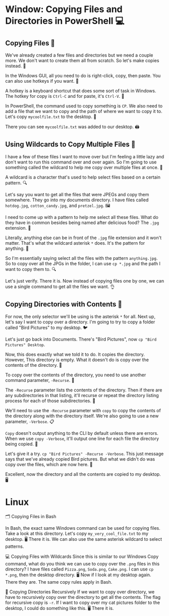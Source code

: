# Window: Copying Files and Directories in PowerShell 💻

## Copying Files 📁

We've already created a few files and
directories but we need a couple more. We don't want to create
them all from scratch. So let's make copies instead. 🤖

In the Windows GUI, all you need to
do is right-click, copy, then paste. You can also use hotkeys if you want. 🔨

A hotkey is a keyboard shortcut that
does some sort of task in Windows. The hotkey for copy is `Ctrl-C` and
for paste, it's `Ctrl-V`. 🔑

In PowerShell,
the command used to copy something is `CP`. We also need to add a file
that we want to copy and the path of where we want to copy it to. Let's copy `mycoolfile.txt` to the desktop. 💾

There you can see `mycoolfile.txt`
was added to our desktop. 🖨️

## Using Wildcards to Copy Multiple Files 🌟

I have a few of these files I want to move
over but I'm feeling a little lazy and don't want to run this command over and
over again. So I'm going to use something called
the wildcard to help me copy over multiple files at once. 🤩

A wildcard is a character that's used
to help select files based on a certain pattern. 🔍

Let's say you want to get all the files
that were JPEGs and copy them somewhere. They go into my documents directory. I have files called `hotdog.jpg`,
`cotton_candy.jpg`, and `pretzel.jpg`. 🖼️

I need to come up with a pattern
to help me select all these files. What do they have in common besides
being named after delicious food? The `.jpg` extension. 🍔

Literally, anything else can be in
front of the `.jpg` file extension and it won't matter. That's what the wildcard asterisk `*` does.
It's the pattern for anything. 🌟

So I'm essentially saying select all
the files with the pattern `anything.jpg`. So to copy over all
the JPGs in the folder, I can use `cp *.jpg`
and the path I want to copy them to. 🔍

Let's just verify. There it is. Now instead of copying files one by one, we can use a single command
to get all the files we want. 👌

## Copying Directories with Contents 📂

For now, the only selector we'll
be using is the asterisk `*` for all. Next up,
let's say I want to copy over a directory. I'm going to try to copy a folder
called "Bird Pictures" to my desktop. 🐦

Let's just go back into Documents. There's "Bird Pictures",
now `cp "Bird Pictures" Desktop`. 

Now, this does exactly
what we told it to do. It copies the directory. However, This directory is empty. What it doesn't do is copy over
the contents of the directory. 🤔

To copy over the contents
of the directory, you need to use another command parameter,
`-Recurse`. 🔁

The `-Recurse` parameter lists
the contents of the directory. Then if there are any subdirectories
in that listing, it'll recurse or repeat the directory listing process for
each of those subdirectories. 📁

We'll need to use the `-Recurse` parameter
with `copy` to copy the contents of the directory along with
the directory itself. We're also going to use a new parameter,
`-Verbose`. 📋

`Copy` doesn't output anything to the CLI
by default unless there are errors. When we use `copy -Verbose`,
it'll output one line for each file the directory being copied. 💬

Let's give it a try. `cp "Bird Pictures" -Recurse -Verbose`. This just message says that we've
already copied Bird pictures. But what we didn't do was copy
over the files, which are now here. 🎉

Excellent, now the directory and
all the contents are copied to my desktop. 🖥️

# Linux

🗂️ Copying Files in Bash

In Bash, the exact same Windows command can be used for copying files. Take a look at this directory. Let's copy `my_very_cool_file.txt` to my desktop. 🖥️ There it is. We can also use the same asterisk wildcard to select patterns.

💻 Copying Files with Wildcards
Since this is similar to our Windows Copy command, what do you think we can use to copy over the `.png` files in this directory? I have files called `Pizza.png`, `Soda.png`, `Cake.png`. I can use `cp *.png`, then the desktop directory. 🖥️ Now if I look at my desktop again. There they are. The same copy rules apply in Bash.

📁 Copying Directories Recursively
If we want to copy over directory, we have to recursively copy over the directory to get all the contents. The flag for recursive copy is `-r`. If I want to copy over my cat pictures folder to the desktop, I could do something like this. 🖥️ There it is.